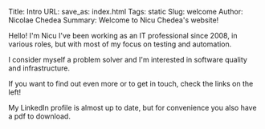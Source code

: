 Title: Intro
URL:
save_as: index.html
Tags: static
Slug: welcome
Author: Nicolae Chedea
Summary: Welcome to Nicu Chedea's website!

Hello! I'm Nicu I've been working as an IT professional since 2008, in various roles, but with most of my focus on testing and automation.

I consider myself a problem solver and I'm interested in software quality and infrastructure.

If you want to find out even more or to get in touch, check the links on the left!

My LinkedIn profile is almost up to date, but for convenience you also have a pdf to download.
